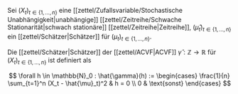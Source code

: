 Sei $(X_t)_{t \in \{ 1, \dots, n \}}$ eine [[zettel/Zufallsvariable/Stochastische Unabhängigkeit|unabhängige]] [[zettel/Zeitreihe/Schwache Stationarität|schwach stationäre]] [[zettel/Zeitreihe|Zeitreihe]], $(\hat{\mu}_t)_{t \in \{ 1, \dots, n \}}$ ein [[zettel/Schätzer|Schätzer]] für $(\mu_t)_{t \in \{ 1, \dots, n \}}$.

Die [[zettel/Schätzer|Schätzer]] der [[zettel/ACVF|ACVF]] $\hat{\gamma} : \mathbb{Z} \to \mathbb{R}$ für $(X_t)_{t \in \{ 1, \dots, n \}}$ ist definiert als

$$
	\forall h \in \mathbb{N}_0 : \hat{\gamma}(h) := \begin{cases}
		\frac{1}{n} \sum_{t=1}^n (X_t - \hat{\mu}_t)^2 & h = 0 \\
		0 & \text{sonst}
	\end{cases}
$$